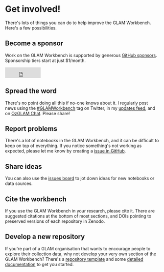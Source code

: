 # Get involved!

There's lots of things you can do to help improve the GLAM Workbench. Here's a few possibilities.

## Become a sponsor

Work on the GLAM Workbench is supported by generous [GitHub sponsors](supporters.md). Sponsorship tiers start at just $1/month.

<iframe src="https://github.com/sponsors/wragge/button" title="Sponsor wragge" height="35" width="116" style="border: 0;"></iframe>

## Spread the word

There's no point doing all this if no-one knows about it. I regularly post news using the <a href="https://twitter.com/search?q=%23GLAMWorkbench">#GLAMWorkbench</a> tag on Twitter, in my <a href="https://updates.timsherratt.org/categories/glamworkbench/">updates feed</a>, and on [OzGLAM Chat](https://ozglam.chat/c/glam-workbench/8). Please share!

## Report problems

There's a lot of notebooks in the GLAM Workbench, and it can be difficult to keep on top of everything. If you notice something's not working as expected, please let me know by creating a <a href="https://github.com/GLAM-Workbench/glam-workbench.github.io/issues">issue in GitHub</a>.


## Share ideas

You can also use the <a href="https://github.com/GLAM-Workbench/glam-workbench.github.io/issues">issues board</a> to jot down ideas for new notebooks or data sources.

## Cite the workbench

If you use the GLAM Workbench in your research, please cite it. There are suggested citations at the bottom of most sections, and DOIs pointing to preserved versions of each repository in Zenodo.

## Develop a new repository

If you're part of a GLAM organisation that wants to encourage people to explore their collection data, why not develop your very own section of the GLAM Workbench? There's a [repository template](https://github.com/GLAM-Workbench/glam-workbench-template) and some [detailed documentation](developing-repositories.md) to get you started.
